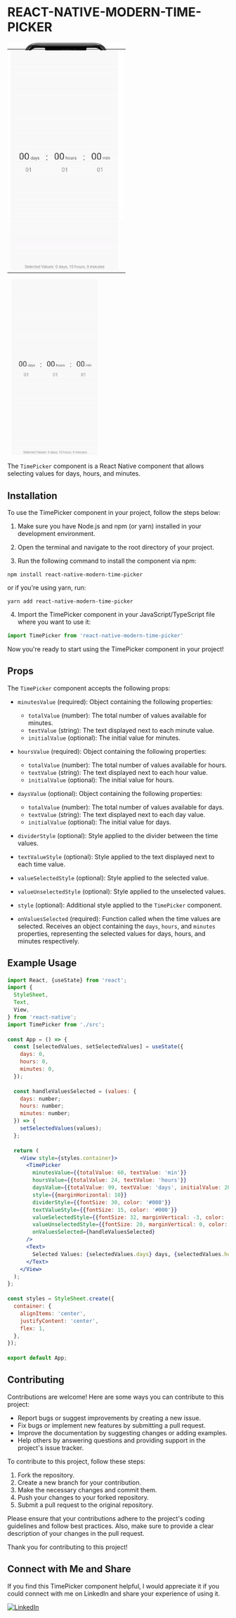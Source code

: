 # REACT-NATIVE-MODERN-TIME-PICKER

<table align="right">
   <tr>
      <td><img src="docs/ezgif.com-crop.gif" alt="React Native Modern Time Picker" height="500px" style="margin-right:10px" /></td>
   </tr>
</table>

<div style="position: relative;">
   <img src="docs/ezgif.com-crop.gif" alt="React Native DateTime Picker Modal iOS" height="400px" style="margin-left:10px" />
   <img src="docs/phone.png" alt="Phone Frame" style="position: absolute; top: 0; left: 0; height: 400px; z-index: -1;" />
</div>

The `TimePicker` component is a React Native component that allows selecting values for days, hours, and minutes.

## Installation

To use the TimePicker component in your project, follow the steps below:

1. Make sure you have Node.js and npm (or yarn) installed in your development environment.

2. Open the terminal and navigate to the root directory of your project.

3. Run the following command to install the component via npm:

```shell
npm install react-native-modern-time-picker
```

or if you're using yarn, run:

```shell
yarn add react-native-modern-time-picker
```

4. Import the TimePicker component in your JavaScript/TypeScript file where you want to use it:

```jsx
import TimePicker from 'react-native-modern-time-picker'
```

Now you're ready to start using the TimePicker component in your project!

## Props

The `TimePicker` component accepts the following props:

- `minutesValue` (required): Object containing the following properties:
  - `totalValue` (number): The total number of values available for minutes.
  - `textValue` (string): The text displayed next to each minute value.
  - `initialValue` (optional): The initial value for minutes.

- `hoursValue` (required): Object containing the following properties:
  - `totalValue` (number): The total number of values available for hours.
  - `textValue` (string): The text displayed next to each hour value.
  - `initialValue` (optional): The initial value for hours.

- `daysValue` (optional): Object containing the following properties:
  - `totalValue` (number): The total number of values available for days.
  - `textValue` (string): The text displayed next to each day value.
  - `initialValue` (optional): The initial value for days.

- `dividerStyle` (optional): Style applied to the divider between the time values.

- `textValueStyle` (optional): Style applied to the text displayed next to each time value.

- `valueSelectedStyle` (optional): Style applied to the selected value.

- `valueUnselectedStyle` (optional): Style applied to the unselected values.

- `style` (optional): Additional style applied to the `TimePicker` component.

- `onValuesSelected` (required): Function called when the time values are selected. Receives an object containing the `days`, `hours`, and `minutes` properties, representing the selected values for days, hours, and minutes respectively.

## Example Usage

```jsx
import React, {useState} from 'react';
import {
  StyleSheet,
  Text,
  View,
} from 'react-native';
import TimePicker from './src';

const App = () => {
  const [selectedValues, setSelectedValues] = useState({
    days: 0,
    hours: 0,
    minutes: 0,
  });

  const handleValuesSelected = (values: {
    days: number;
    hours: number;
    minutes: number;
  }) => {
    setSelectedValues(values);
  };

  return (
    <View style={styles.container}>
      <TimePicker
        minutesValue={{totalValue: 60, textValue: 'min'}}
        hoursValue={{totalValue: 24, textValue: 'hours'}}
        daysValue={{totalValue: 99, textValue: 'days', initialValue: 20}}
        style={{marginHorizontal: 10}}
        dividerStyle={{fontSize: 30, color: '#000'}}
        textValueStyle={{fontSize: 15, color: '#000'}}
        valueSelectedStyle={{fontSize: 32, marginVertical: -3, color: '#000', opacity: 1}}
        valueUnselectedStyle={{fontSize: 20, marginVertical: 0, color: '#000', opacity: 0.5}}
        onValuesSelected={handleValuesSelected}
      />
      <Text>
        Selected Values: {selectedValues.days} days, {selectedValues.hours} hours, {selectedValues.minutes} minutes
      </Text>
    </View>
  );
};

const styles = StyleSheet.create({
  container: {
    alignItems: 'center',
    justifyContent: 'center',
    flex: 1,
  },
});

export default App;

```

## Contributing

Contributions are welcome! Here are some ways you can contribute to this project:

- Report bugs or suggest improvements by creating a new issue.
- Fix bugs or implement new features by submitting a pull request.
- Improve the documentation by suggesting changes or adding examples.
- Help others by answering questions and providing support in the project's issue tracker.

To contribute to this project, follow these steps:

1. Fork the repository.
2. Create a new branch for your contribution.
3. Make the necessary changes and commit them.
4. Push your changes to your forked repository.
5. Submit a pull request to the original repository.

Please ensure that your contributions adhere to the project's coding guidelines and follow best practices. Also, make sure to provide a clear description of your changes in the pull request.

Thank you for contributing to this project!

## Connect with Me and Share

If you find this TimePicker component helpful, I would appreciate it if you could connect with me on LinkedIn and share your experience of using it.

[![LinkedIn](https://img.shields.io/badge/LinkedIn-Connect-blue)](https://www.linkedin.com/in/afonso-salvador/)

